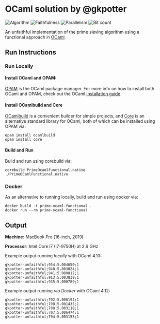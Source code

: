 # OCaml solution by @gkpotter

![Algorithm](https://img.shields.io/badge/Algorithm-base-green)
![Faithfulness](https://img.shields.io/badge/Faithful-no-yellowgreen)
![Parallelism](https://img.shields.io/badge/Parallel-no-green)
![Bit count](https://img.shields.io/badge/Bits-unknown-yellowgreen)

An unfaithful implementation of the prime sieving algorithm using a functional approach in [OCaml](https://ocaml.org).

## Run Instructions
### Run Locally
#### Install OCaml and OPAM:

[OPAM](https://opam.ocaml.org) is the OCaml package manager. For more info on how to install both OCaml and OPAM, check out the OCaml [installation guide](https://ocaml.org/docs/install.html).

#### Install OCamlbuild and Core
[OCamlbuild](https://github.com/ocaml/ocamlbuild) is a convenient builder for simple projects, and [Core](https://opensource.janestreet.com/core/) is an alternative standard library for OCaml, both of which can be installed using OPAM via:
```
opam install ocamlbuild
opam install core
```
#### Build and Run
Build and run using corebuild via:
```
corebuild PrimeOcamlFunctional.native
./PrimeOCamlFunctional.native
```

### Docker
As an alternative to running locally, build and run using docker via:
```
docker build -t prime-ocaml-functional .
docker run --rm prime-ocaml-functional
```

## Output
**Machine:** MacBook Pro (16-inch, 2019)

**Processor:** Intel Core i7 (I7-9750H) at 2.6 GHz

Example output running *locally* with OCaml 4.10:
```
gkpotter-unfaithful;954;5.004650;1
gkpotter-unfaithful;948;5.003024;1
gkpotter-unfaithful;941;5.000812;1
gkpotter-unfaithful;913;5.003839;1
gkpotter-unfaithful;935;5.000789;1
```
Example output running *via Docker* with OCaml 4.12:
```
gkpotter-unfaithful;702;5.006194;1
gkpotter-unfaithful;708;5.001435;1
gkpotter-unfaithful;708;5.003118;1
gkpotter-unfaithful;707;5.006474;1
gkpotter-unfaithful;704;5.003153;1
```
